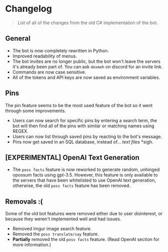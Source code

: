 # Changelog
> List of all of the changes from the old C# implementation of the bot.

## General
- The bot is now completely rewritten in Python.
- Improved readability of menus.
- The bot invites are no longer public, but the bot won't leave the servers it's already been part of. You can ask `dexmoh` on discord for an invite link.
- Commands are now case sensitive.
- All of the tokens and API keys are now saved as environment variables.

## Pins
The pin feature seems to be the most used feature of the bot so it went through some improvements.

- Users can now search for specific pins by entering a search term, the bot will then find all of the pins with similar or matching names using REGEX.
- Users can now list through saved pins by reacting to the bot's message.
- Pins now get saved in an SQL database, instead of... *text files* \*sigh.

## [EXPERIMENTAL] OpenAI Text Generation
- The `poss facts` feature is now reworked to generate random, unhinged opossum facts using gpt-3.5. However, this feature is only available to the servers that have been whitelisted to use OpenAI text generation, otherwise, the old `poss facts` feature has been removed.

## Removals :(
Some of the old bot features were removed either due to user disinterest, or because they weren't implemented well and had issues.

- Removed Imgur image search feature.
- Removed the `poss translate/say` feature.
- **Partially** removed the old `poss facts` feature. (Read OpenAI section for more information.)
